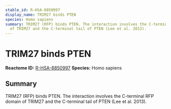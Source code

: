 ```yaml
---
stable_id: R-HSA-8850997
display_name: TRIM27 binds PTEN
species: Homo sapiens
summary: TRIM27 (RFP) binds PTEN. The interaction involves the C-terminal RFP domain
  of TRIM27 and the C-terminal tail of PTEN (Lee et al. 2013).
---
```


# TRIM27 binds PTEN
**Reactome ID:** [R-HSA-8850997](https://reactome.org/content/detail/R-HSA-8850997)
**Species:** Homo sapiens

## Summary

TRIM27 (RFP) binds PTEN. The interaction involves the C-terminal RFP domain of TRIM27 and the C-terminal tail of PTEN (Lee et al. 2013).
